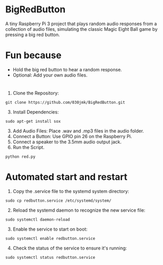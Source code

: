 # BigRedButton
A tiny Raspberry Pi 3 project that plays random audio responses from a collection of audio files, simulating the classic Magic Eight Ball game by pressing a big red button.


# Fun because
- Hold the big red button to hear a random response.
- Optional: Add your own audio files.

# 
1. Clone the Repository:
```
git clone https://github.com/030jmk/BigRedButton.git
```
3. Install Dependencies:
```
sudo apt-get install sox
```
3. Add Audio Files: Place .wav and .mp3 files in the audio folder.
4. Connect a Button: Use GPIO pin 26 on the Raspberry Pi.
5. Connect a speaker to the 3.5mm audio output jack.
6. Run the Script.
```
python red.py
```


# Automated start and restart
1. Copy the .service file to the systemd system directory:
```
sudo cp redbutton.service /etc/systemd/system/
```
2. Reload the systemd daemon to recognize the new service file:
```
sudo systemctl daemon-reload
```
3. Enable the service to start on boot:
```
sudo systemctl enable redbutton.service
```
4. Check the status of the service to ensure it's running:
```
sudo systemctl status redbutton.service
```

